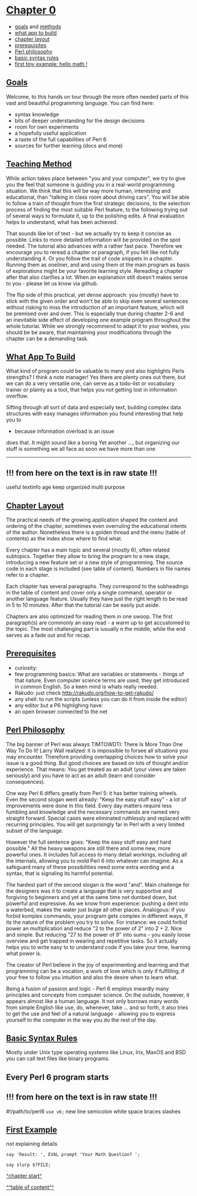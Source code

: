 

[Chapter 0](../table-of-content.md)
===================================


   * [goals](#goals) and [methods](#teaching-method)
   * [what app to build](#what-app-to-build)
   * [chapter layout](#chapter-layout)
   * [prerequisites](#prerequisites)
   * [Perl philosophy](#perl-philosophy)
   * [basic syntax rules](#basic-syntax-rules)
   * [first tiny example: hello math !](#first-example)



[Goals](#chapter-0)
-------------------

Welcome,
to this hands on tour through the more often needed parts of this vast and
beautiful programming language. You can find here:

   - syntax knowledge
   - bits of deeper understanding for the design decisions
   - room for own experiments
   - a hopefully useful application
   - a taste of the full capabilities of Perl 6
   - sources for further learning (docs and more)



[Teaching Method](#chapter-0)
-----------------------------

While action takes place between "you and your computer", we try to give you
the feel that someone is guiding you in a real-world programming situation.
We think that this will be way more human, interesting and educational,
than "talking in class room about driving cars".
You will be able to follow a train of thought from the first strategic decisions,
to the selection process of finding the most suitable Perl feature, to the
following trying out of several ways to formulate it, up to the polishing edits.
A final evaluation helps to understand, what has been achieved.

That sounds like lot of text - but we actually try to keep it concise as possible.
Links to more detailed information will be provided on the spot needed.
The tutorial also advances with a rather fast pace. Therefore we encourage you to
reread a chapter or paragraph, if you felt like not fully understanding it.
Or you follow the trail of code snippets in a chapter. Running them as oneliner,
and and using them ot the main program as basis of explorations might be your
favorite learning style. Rereading a chapter after that also clarifies a lot.
When an explanation still doesn't makes sense to you - please let us know via github.

The flip side of this practical, yet dense approach: you (mostly) have to stick
with the given order and won't be able to skip even several sentences without
risking to miss the introduction of an important feature, which will be premised
over and over. This is especially true during chapter 2-6 and an inevitable
side effect of developing one example program throughout the whole tutorial.
While we strongly recommend to adapt it to your wishes, you should be be aware,
that maintaining your modifications through the chapter can be a demanding task.



[What App To Build](#chapter-0)
-------------------------------
What kind of program could be valuable to many and also highlights Perls strengths?
I think a note manager! Yes there are plenty ones out there, but we can do a very
versatile one, can serve as a todo-list or vocabulary trainer or plainly as a tool,
that helps you not getting lost in information overflow.

Sifting through all sort of data and especially text, building complex
data structures with easy
manages information you found interesting
 that help you to 
 - because information overload is an issue

 does that. It might sound like a boring Yet another
..., but organizing our stuff is something we all face as soon we have more than
one 

----
   !!! from here on the text is in raw state !!!
----

useful
textinfo age
keep organized
multi purpose



[Chapter Layout](#chapter-0)
----------------------------

The practical needs of the growing application shaped the content and ordering
of the chapter, sometimes even overruling the educational intents of the author.
Nonetheless there is a golden thread and the menu (table of contents) as the
index show where to find what.

Every chapter has a main topic and several (mostly 6), often related subtopics.
Together they allow to bring the program to a new stage, introducing a new
feature set or a new style of programming. The source code in each stage is
included (see table of content). Numbers in file names refer to a chapter.

Each chapter has several paragraphs. They correspond to the subheadings in the table
of content and cover only a single command, operator or another language feature. 
Usually they have just the right length to be read in 5 to 10 minutes.
After that the tutorial can be easily put aside. 

Chapters are also optimized for reading them in one swoop. The first paragraph(s)
are commonly an easy read - a warm up to get accustomed to the topic.
The most challenging part is iusually n the middle, while the end serves as a
fade out and for recap.



[Prerequisites](#chapter-0)
--------------------------

   - curiosity:
   - few programming basics:
     What are variables or statements - things of that nature.
     Even computer science terms are used, they get introduced in common English.
     So a keen mind is whats really needed.
   - Rakudo: just check http://rakudo.org/how-to-get-rakudo/
   - any shell:
     to run the scripts (unless you can do it from inside the editor)
   - any editor but a P6 highlighing have:
   - an open browser connected to the net


   
[Perl Philosophy](#chapter-0)
-----------------------------

The big banner of Perl was always TIMTOWDTI: There Is More Than One Way To Do It!
Larry Wall realized: it is impossible to forsee all situations you may encounter.
Therefore providing overlapping choices how to solve your issue is a good thing.
But good choices are based on lots of thought and/or experience. That means:
You get treated as an adult (your views are taken seriously) and you have to act
as an adult (learn and consider consequences).

One way Perl 6 differs greatly from Perl 5: it has better training wheels.
Even the second slogan went already: "Keep the easy stuff easy" - a lot of
improvements were done in this field. Every day matters require less fumbling
and knowledge and the necessary commands are named very straight forward.
Special cases were eliminated ruthlessly and replaced with recurring principles.
You will get surprisingly far in Perl with a very limited subset of the language.

However the full sentence goes: "Keep the easy stuff easy and hard possible."
All the heavy weapons are still there and some new, more powerful ones.
It includes full access to many detail workings, including all the internals,
allowing you to mold Perl 6 into whatever can imagine.
As a safeguard many of these possibilities need some extra wording and a syntax,
that is signaling its harmful potential.

The hardest part of the second slogan is the word "and". Main challenge for the
designers was it to create a language that is very supportive and forgiving to
beginners and yet at the same time not dumbed down, but powerful and expressive.
As we know from experience: pushing a dent into a waterbed, makes the water just
bulge all other places. Analogous: if you forbid komplex commands, your program
gets complex in different ways, if its the nature of the problem you try to solve.
For instance: we could forbid power an multiplication and reduce "2 to the power 
of 2" into 2 + 2. Nice and simple. But reducing "27 to the power of 9" into sums -
you easily loose overview and get trapped in wearing and repetitive tasks.
So it actually helps you to write easy to to understand code if you take your time,
learning what power is.

The creator of Perl believe in the joy of experimenting and learning and that
programming can be a vocation, a work of love which is only if fulfilling,
if your free to follow you intuition and also the desire when to learn what.

Being a fusion of passion and logic - Perl 6 employs inwardly many principles
and concepts from computer science. On the outside, however, it appears almost
like a human language. It not only borrows many words from simple English like
use, do, whenever, take ... and so forth, it also tries to get the use and feel
of a natural language - allowing you to express yourself to the computer in the
way you do the rest of the day.



[Basic Syntax Rules](#chapter-0)
--------------------------------
Mostly under Unix type operating systems like Linux, Irix, MaxOS and BSD you
can call text files like binary programs.

Every Perl 6 program starts 
----
   !!! from here on the text is in raw state !!!
----
#!/path/to/perl6
`use v6;`
new line
semicolon
white space
braces
slashes



[First Example](#chapter-0)
--------------------------

not explaining details

 
`say 'Result: ', EVAL prompt 'Your Math Question? ';`

`say slurp $?FILE;`


[^chapter start^](#chapter-0)

[^^table of content^^](../table-of-content.md)

